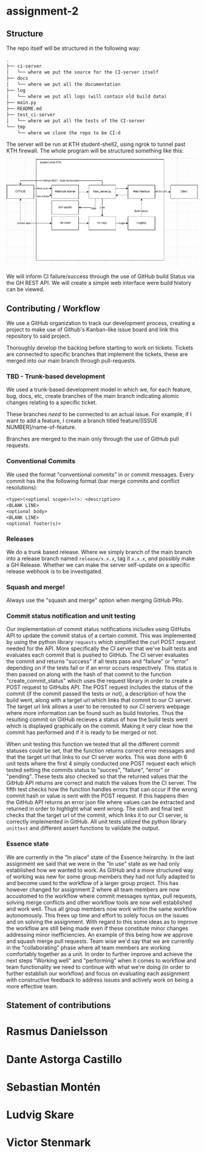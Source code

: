 # assignment-2

## Structure
The repo itself will be structured in the following way:

```
.
├── ci-server
│   └── where we put the source for the CI-server itself 
├── docs
│   └── where we put all the documentation 
├── log
│   └── where we put all logs (will contain old build data)
├── main.py
├── README.md
├── test_ci-server
│   └── where we put all the tests of the CI-server
└── tmp
    └── where we clone the repo to be CI:d 

```

The server will be run at KTH student-shell2, using ngrok to tunnel past
KTH firewall. The whole program will be structured something like this:
![Failed to load file!](docs/img/structure.png)

We will inform CI failure/success through the use of GitHub build Status
via the GH REST API. We will create a simple web interface were build 
history can be viewed.

## Contributing / Workflow
We use a GitHub organization to track our development process, creating a project
to make use of Github's Kanban-like issue board and link this repository to said 
project. 

Thoroughly develop the backlog before starting to work on tickets.
Tickets are connected to specific branches that implement the tickets, these are
merged into our main branch through pull-requests.

### TBD - Trunk-based development
We used a trunk-based development model in which we, for each feature, bug, docs, etc,
create branches of the main branch indicating atomic changes relating to a specific
ticket. 

These branches *need* to be connected to an actual issue. For example, if I want
to add a feature, I create a branch titled feature/[ISSUE NUMBER]/name-of-feature.

Branches are merged to the main only through the use of GitHub pull requests.

### Conventional Commits
We used the format "conventional commits" in or commit messages. Every commit has the 
the following format (bar merge commits and conflict resolutions):

```
<type>(<optional scope>)<!>: <description>
<BLANK LINE>
<optional body>
<BLANK LINE>
<optional footer(s)>
```

### Releases
We do a trunk based release. Where we simply branch of the main branch into a release 
branch named `release/x.x.x`, tag it `x.x.x`, and possibly make a GH Release. Whether
we can make the server self-update on a specific release webhook is to be investigated.


### Squash and merge!
Always use the "squash and merge" option when merging GitHub PRs.

### Commit status notification and unit testing
Our implementation of commit status notifications includes using GitHubs API to update the commit status of a certain commit. This was implemented by using the python library `requests` which simplified the curl POST request needed for the API. More specifically the CI server that we've built tests and evaluates each commit that is pushed to GitHub. The CI server evaluates the commit and returns "success" if all tests pass and "failure" or "error" depending on if the tests fail or if an error occurs respectively. This status is then passed on along with the hash of that commit to the function "create_commit_status" which uses the request library in order to create a POST request to GitHubs API. The POST request includes the status of the commit (if the commit passed the tests or not), a description of how the build went, along with a target url which links that commit to our CI server. The target url link allows a user to be rerouted to our CI servers webpage where more information can be found such as build histories. Thus the resulting commit on GitHub recieves a status of how the build tests went which is displayed graphically on the commit. Making it very clear how the commit has performed and if it is ready to be merged or not.

When unit testing this function we tested that all the different commit statuses could be set, that the function returns correct error messages and that the target url that links to our CI server works. This was done with 6 unit tests where the first 4 simply conducted one POST request each which tested setting the commits status to "succes", "failure", "error" or "pending". These tests also checked so that the returned values that the GitHub API returns are correct and match the values from the CI server. The fifth test checks how the function handles errors that can occur if the wrong commit hash or value is sent with the POST request. If this happens then the GitHub API returns an error json file where values can be extracted and returned in order to highlight what went wrong. The sixth and final test checks that the target url of the commit, which links it to our CI server, is correctly implemented in GitHub. All unit tests utilized the python library `unittest` and different assert functions to validate the output. 

### Essence state
We are currently in the "In place" state of the Essence heirarchy. In the last assignment we said that we were in the "In use" state as we had only established how we wanted to work. As GitHub and a more structured way of working was new for some group members they had not fully adapted to and become used to the workflow of a larger group project. This has however changed for assignment 2 where all team members are now accustomed to the workflow where commit messages syntax, pull requests, solving merge conflicts and other workflow tools are now well established and work well. Thus all group members now work within the same workflow autonomously. This frees up time and effort to solely focus on the issues and on solving the assignment. With regard to this some ideas as to improve the workflow are still being made even if these constitute minor changes addressing minor inefficiencies. An example of this being how we approve and squash merge pull requests. Team wise we'd say that we are currently in the "collaborating" phase where all team members are working comfortably together as a unit. In order to further improve and achieve the next steps "Working well" and "performing" when it comes to workflow and team functionality we need to continue with what we're doing (in order to further establish our workflow) and focus on evaluating each assignment with constructive feedback to address issues and actively work on being a more effective team.



## Statement of contributions

# Rasmus Danielsson

# Dante Astorga Castillo

# Sebastian Montén

# Ludvig Skare

# Victor Stenmark
